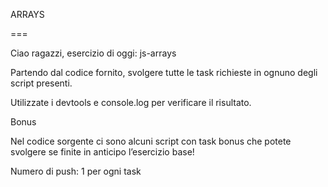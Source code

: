 ARRAYS

===

Ciao ragazzi,
esercizio di oggi: js-arrays

Partendo dal codice fornito, svolgere tutte le task richieste in ognuno degli script presenti.

Utilizzate i devtools e console.log per verificare il risultato.

Bonus

Nel codice sorgente ci sono alcuni script con task bonus che potete svolgere se finite in anticipo l’esercizio base!

Numero di push: 1 per ogni task

